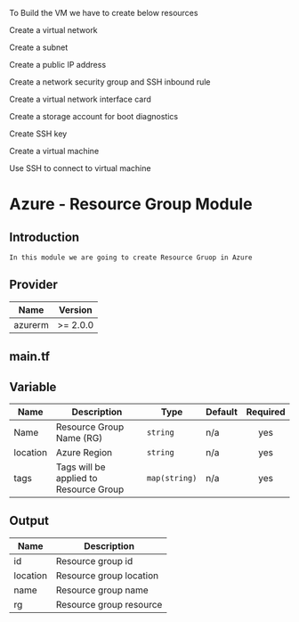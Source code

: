 To Build the VM we have to create below resources

Create a virtual network

Create a subnet

Create a public IP address

Create a network security group and SSH inbound rule

Create a virtual network interface card

Create a storage account for boot diagnostics

Create SSH key

Create a virtual machine

Use SSH to connect to virtual machine

# Azure - Resource Group Module
## Introduction
    In this module we are going to create Resource Gruop in Azure
## Provider
| Name | Version |
|------|---------|
| azurerm | >= 2.0.0 |

## main.tf

## Variable 
| Name | Description | Type | Default | Required |
|------|-------------|------|---------|:-----:|
| Name | Resource Group Name (RG) | `string` | n/a | yes |
| location | Azure Region | `string` | n/a | yes |
| tags | Tags will be applied to Resource Group | `map(string)` | n/a | yes |

## Output
| Name | Description |
|------|-------------|
| id | Resource group id |
| location | Resource group location |
| name | Resource group name |
| rg | Resource group resource |



